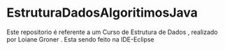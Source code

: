 # EstruturaDadosAlgoritimosJava
Este repositorio  é referente a um Curso de Estrutura de Dados , realizado por Loiane Groner .
Esta sendo feito na IDE-Eclipse
